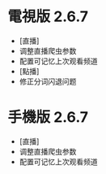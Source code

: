 # 電視版 2.6.7

* [直播]
* 调整直播爬虫参数
* 配置可记忆上次观看频道
* [點播]
* 修正分词闪退问题

# 手機版 2.6.7

* [直播]
* 调整直播爬虫参数
* 配置可记忆上次观看频道